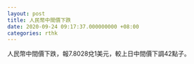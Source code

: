 ```yaml
---
layout: post
title: 人民幣中間價下跌
date: 2020-09-24 09:17:37.000000000 +08:00
categories: rthk
---
```


人民幣中間價下跌，報7.8028兌1美元，較上日中間價下調42點子。

